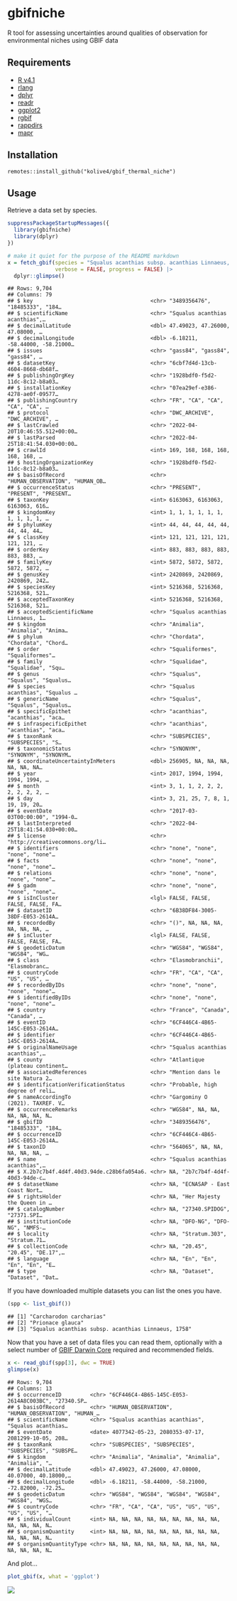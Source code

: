 gbifniche
================

R tool for assessing uncertainties around qualities of observation for
environmental niches using GBIF data

## Requirements

-   [R v4.1](https://www.r-project.org/)
-   [rlang](https://CRAN.R-project.org/package=rlang)
-   [dplyr](https://CRAN.R-project.org/package=dplyr)
-   [readr](https://CRAN.R-project.org/package=readr)
-   [ggplot2](https://CRAN.R-project.org/package=ggplot2)
-   [rgbif](https://CRAN.R-project.org/package=rgbif)
-   [rappdirs](https://CRAN.R-project.org/package=rappdirs)
-   [mapr](https://CRAN.R-project.org/package=mapr)

## Installation

    remotes::install_github("kolive4/gbif_thermal_niche")

## Usage

Retrieve a data set by species.

``` r
suppressPackageStartupMessages({
  library(gbifniche)
  library(dplyr)
})

# make it quiet for the purpose of the README markdown
x = fetch_gbif(species = "Squalus acanthias subsp. acanthias Linnaeus, 1758", 
               verbose = FALSE, progress = FALSE) |>
  dplyr::glimpse()
```

    ## Rows: 9,704
    ## Columns: 79
    ## $ key                                     <chr> "3489356476", "18485333", "184…
    ## $ scientificName                          <chr> "Squalus acanthias acanthias",…
    ## $ decimalLatitude                         <dbl> 47.49023, 47.26000, 47.08000, …
    ## $ decimalLongitude                        <dbl> -6.18211, -58.44000, -58.21000…
    ## $ issues                                  <chr> "gass84", "gass84", "gass84", …
    ## $ datasetKey                              <chr> "6cbf7d4d-13cb-4604-8668-db68f…
    ## $ publishingOrgKey                        <chr> "1928bdf0-f5d2-11dc-8c12-b8a03…
    ## $ installationKey                         <chr> "07ea29ef-e386-4278-ae0f-09577…
    ## $ publishingCountry                       <chr> "FR", "CA", "CA", "CA", "CA", …
    ## $ protocol                                <chr> "DWC_ARCHIVE", "DWC_ARCHIVE", …
    ## $ lastCrawled                             <chr> "2022-04-20T10:46:55.512+00:00…
    ## $ lastParsed                              <chr> "2022-04-25T18:41:54.030+00:00…
    ## $ crawlId                                 <int> 169, 168, 168, 168, 168, 168, …
    ## $ hostingOrganizationKey                  <chr> "1928bdf0-f5d2-11dc-8c12-b8a03…
    ## $ basisOfRecord                           <chr> "HUMAN_OBSERVATION", "HUMAN_OB…
    ## $ occurrenceStatus                        <chr> "PRESENT", "PRESENT", "PRESENT…
    ## $ taxonKey                                <int> 6163063, 6163063, 6163063, 616…
    ## $ kingdomKey                              <int> 1, 1, 1, 1, 1, 1, 1, 1, 1, 1, …
    ## $ phylumKey                               <int> 44, 44, 44, 44, 44, 44, 44, 44…
    ## $ classKey                                <int> 121, 121, 121, 121, 121, 121, …
    ## $ orderKey                                <int> 883, 883, 883, 883, 883, 883, …
    ## $ familyKey                               <int> 5872, 5872, 5872, 5872, 5872, …
    ## $ genusKey                                <int> 2420869, 2420869, 2420869, 242…
    ## $ speciesKey                              <int> 5216368, 5216368, 5216368, 521…
    ## $ acceptedTaxonKey                        <int> 5216368, 5216368, 5216368, 521…
    ## $ acceptedScientificName                  <chr> "Squalus acanthias Linnaeus, 1…
    ## $ kingdom                                 <chr> "Animalia", "Animalia", "Anima…
    ## $ phylum                                  <chr> "Chordata", "Chordata", "Chord…
    ## $ order                                   <chr> "Squaliformes", "Squaliformes"…
    ## $ family                                  <chr> "Squalidae", "Squalidae", "Squ…
    ## $ genus                                   <chr> "Squalus", "Squalus", "Squalus…
    ## $ species                                 <chr> "Squalus acanthias", "Squalus …
    ## $ genericName                             <chr> "Squalus", "Squalus", "Squalus…
    ## $ specificEpithet                         <chr> "acanthias", "acanthias", "aca…
    ## $ infraspecificEpithet                    <chr> "acanthias", "acanthias", "aca…
    ## $ taxonRank                               <chr> "SUBSPECIES", "SUBSPECIES", "S…
    ## $ taxonomicStatus                         <chr> "SYNONYM", "SYNONYM", "SYNONYM…
    ## $ coordinateUncertaintyInMeters           <dbl> 256905, NA, NA, NA, NA, NA, NA…
    ## $ year                                    <int> 2017, 1994, 1994, 1994, 1994, …
    ## $ month                                   <int> 3, 1, 1, 2, 2, 2, 2, 2, 2, 2, …
    ## $ day                                     <int> 3, 21, 25, 7, 8, 1, 19, 19, 20…
    ## $ eventDate                               <chr> "2017-03-03T00:00:00", "1994-0…
    ## $ lastInterpreted                         <chr> "2022-04-25T18:41:54.030+00:00…
    ## $ license                                 <chr> "http://creativecommons.org/li…
    ## $ identifiers                             <chr> "none", "none", "none", "none"…
    ## $ facts                                   <chr> "none", "none", "none", "none"…
    ## $ relations                               <chr> "none", "none", "none", "none"…
    ## $ gadm                                    <chr> "none", "none", "none", "none"…
    ## $ isInCluster                             <lgl> FALSE, FALSE, FALSE, FALSE, FA…
    ## $ datasetID                               <chr> "6B38DF84-3005-38DF-E053-2614A…
    ## $ recordedBy                              <chr> "()", NA, NA, NA, NA, NA, NA, …
    ## $ inCluster                               <lgl> FALSE, FALSE, FALSE, FALSE, FA…
    ## $ geodeticDatum                           <chr> "WGS84", "WGS84", "WGS84", "WG…
    ## $ class                                   <chr> "Elasmobranchii", "Elasmobranc…
    ## $ countryCode                             <chr> "FR", "CA", "CA", "US", "US", …
    ## $ recordedByIDs                           <chr> "none", "none", "none", "none"…
    ## $ identifiedByIDs                         <chr> "none", "none", "none", "none"…
    ## $ country                                 <chr> "France", "Canada", "Canada", …
    ## $ eventID                                 <chr> "6CF446C4-4B65-145C-E053-2614A…
    ## $ identifier                              <chr> "6CF446C4-4B65-145C-E053-2614A…
    ## $ originalNameUsage                       <chr> "Squalus acanthias acanthias",…
    ## $ county                                  <chr> "Atlantique (plateau continent…
    ## $ associatedReferences                    <chr> "Mention dans le site Natura 2…
    ## $ identificationVerificationStatus        <chr> "Probable, high degree of reli…
    ## $ nameAccordingTo                         <chr> "Gargominy O (2021). TAXREF. V…
    ## $ occurrenceRemarks                       <chr> "WGS84", NA, NA, NA, NA, NA, N…
    ## $ gbifID                                  <chr> "3489356476", "18485333", "184…
    ## $ occurrenceID                            <chr> "6CF446C4-4B65-145C-E053-2614A…
    ## $ taxonID                                 <chr> "564065", NA, NA, NA, NA, NA, …
    ## $ name                                    <chr> "Squalus acanthias acanthias",…
    ## $ X.2b7c7b4f.4d4f.40d3.94de.c28b6fa054a6. <chr> NA, "2b7c7b4f-4d4f-40d3-94de-c…
    ## $ datasetName                             <chr> NA, "ECNASAP - East Coast Nort…
    ## $ rightsHolder                            <chr> NA, "Her Majesty the Queen in …
    ## $ catalogNumber                           <chr> NA, "27340.SPIDOG", "27371.SPI…
    ## $ institutionCode                         <chr> NA, "DFO-NG", "DFO-NG", "NMFS-…
    ## $ locality                                <chr> NA, "Stratum.303", "Stratum.71…
    ## $ collectionCode                          <chr> NA, "20.45", "20.45", "DE.17",…
    ## $ language                                <chr> NA, "En", "En", "En", "En", "E…
    ## $ type                                    <chr> NA, "Dataset", "Dataset", "Dat…

If you have downloaded multiple datasets you can list the ones you have.

``` r
(spp <- list_gbif())
```

    ## [1] "Carcharodon carcharias"                           
    ## [2] "Prionace glauca"                                  
    ## [3] "Squalus acanthias subsp. acanthias Linnaeus, 1758"

Now that you have a set of data files you can read them, optionally with
a select number of [GBIF Darwin
Core](https://ipt.gbif.org/manual/en/ipt/2.5/occurrence-data) required
and recommended fields.

``` r
x <- read_gbif(spp[3], dwc = TRUE)
glimpse(x)
```

    ## Rows: 9,704
    ## Columns: 13
    ## $ occurrenceID         <chr> "6CF446C4-4B65-145C-E053-2614A8C003BC", "27340.SP…
    ## $ basisOfRecord        <chr> "HUMAN_OBSERVATION", "HUMAN_OBSERVATION", "HUMAN_…
    ## $ scientificName       <chr> "Squalus acanthias acanthias", "Squalus acanthias…
    ## $ eventDate            <date> 4077342-05-23, 2080353-07-17, 2081299-10-05, 208…
    ## $ taxonRank            <chr> "SUBSPECIES", "SUBSPECIES", "SUBSPECIES", "SUBSPE…
    ## $ kingdom              <chr> "Animalia", "Animalia", "Animalia", "Animalia", "…
    ## $ decimalLatitude      <dbl> 47.49023, 47.26000, 47.08000, 40.07000, 40.18000,…
    ## $ decimalLongitude     <dbl> -6.18211, -58.44000, -58.21000, -72.82000, -72.25…
    ## $ geodeticDatum        <chr> "WGS84", "WGS84", "WGS84", "WGS84", "WGS84", "WGS…
    ## $ countryCode          <chr> "FR", "CA", "CA", "US", "US", "US", "US", "US", "…
    ## $ individualCount      <int> NA, NA, NA, NA, NA, NA, NA, NA, NA, NA, NA, NA, N…
    ## $ organismQuantity     <int> NA, NA, NA, NA, NA, NA, NA, NA, NA, NA, NA, NA, N…
    ## $ organismQuantityType <chr> NA, NA, NA, NA, NA, NA, NA, NA, NA, NA, NA, NA, N…

And plot…

``` r
plot_gbif(x, what = 'ggplot')
```

![](README_files/figure-gfm/unnamed-chunk-4-1.png)<!-- -->
